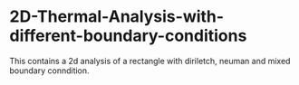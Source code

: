 # 2D-Thermal-Analysis-with-different-boundary-conditions
This contains a 2d analysis of a rectangle with diriletch, neuman and mixed boundary conndition.
